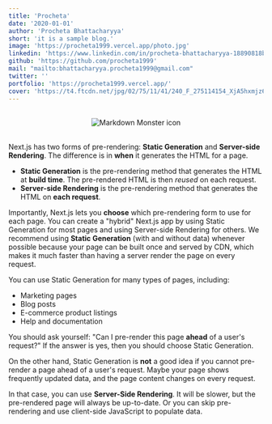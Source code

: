 ```yaml
---
title: 'Procheta'
date: '2020-01-01'
author: 'Procheta Bhattacharyya'
short: 'it is a sample blog.'
image: 'https://procheta1999.vercel.app/photo.jpg'
linkedin: 'https://www.linkedin.com/in/procheta-bhattacharyya-18890818b/'
github: 'https://github.com/procheta1999'
mail: "mailto:bhattacharyya.procheta1999@gmail.com"
twitter: ''
portfolio: 'https://procheta1999.vercel.app/'
cover: 'https://t4.ftcdn.net/jpg/02/75/11/41/240_F_275114154_XjA5hxmjz6wt0MRMrsCf8EyQEPsHZuxw.jpg'
---
```


<br>
<center><img src="https://images.unsplash.com/photo-1432821596592-e2c18b78144f?ixlib=rb-1.2.1&ixid=eyJhcHBfaWQiOjEyMDd9&auto=format&fit=crop&w=500&q=60"
     alt="Markdown Monster icon"/></center><br>

Next.js has two forms of pre-rendering: **Static Generation** and **Server-side Rendering**. The difference is in **when** it generates the HTML for a page.

- **Static Generation** is the pre-rendering method that generates the HTML at **build time**. The pre-rendered HTML is then _reused_ on each request.
- **Server-side Rendering** is the pre-rendering method that generates the HTML on **each request**.

Importantly, Next.js lets you **choose** which pre-rendering form to use for each page. You can create a "hybrid" Next.js app by using Static Generation for most pages and using Server-side Rendering for others.
We recommend using **Static Generation** (with and without data) whenever possible because your page can be built once and served by CDN, which makes it much faster than having a server render the page on every request.

You can use Static Generation for many types of pages, including:

- Marketing pages
- Blog posts
- E-commerce product listings
- Help and documentation

You should ask yourself: "Can I pre-render this page **ahead** of a user's request?" If the answer is yes, then you should choose Static Generation.

On the other hand, Static Generation is **not** a good idea if you cannot pre-render a page ahead of a user's request. Maybe your page shows frequently updated data, and the page content changes on every request.

In that case, you can use **Server-Side Rendering**. It will be slower, but the pre-rendered page will always be up-to-date. Or you can skip pre-rendering and use client-side JavaScript to populate data.